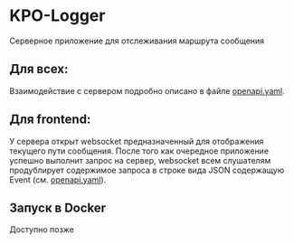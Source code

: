 # KPO-Logger
Серверное приложение для отслеживания маршрута сообщения

## Для всех:
Взаимодействие с сервером подробно описано в файле [openapi.yaml](/openapi.yaml).

## Для frontend:
У сервера открыт websocket предназначенный для отображения текущего пути сообщения.
После того как очередное приложение успешно выполнит запрос на сервер, websocket всем слушателям продублирует содержимое запроса в строке вида JSON содержащую Event (см. [openapi.yaml](/openapi.yaml#L57)).

## Запуск в Docker
Доступно позже
